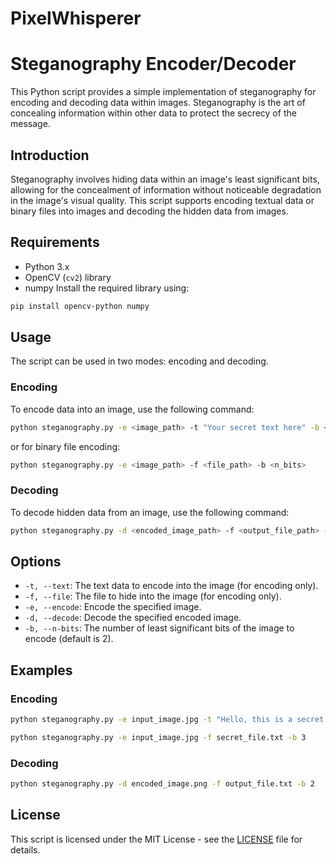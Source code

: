 # PixelWhisperer
# Steganography Encoder/Decoder

This Python script provides a simple implementation of steganography for encoding and decoding data within images. Steganography is the art of concealing information within other data to protect the secrecy of the message.


## Introduction

Steganography involves hiding data within an image's least significant bits, allowing for the concealment of information without noticeable degradation in the image's visual quality. This script supports encoding textual data or binary files into images and decoding the hidden data from images.

## Requirements

- Python 3.x
- OpenCV (`cv2`) library
- numpy
Install the required library using:

```bash
pip install opencv-python numpy
```

## Usage

The script can be used in two modes: encoding and decoding.

### Encoding

To encode data into an image, use the following command:

```bash
python steganography.py -e <image_path> -t "Your secret text here" -b <n_bits>
```

or for binary file encoding:

```bash
python steganography.py -e <image_path> -f <file_path> -b <n_bits>
```

### Decoding

To decode hidden data from an image, use the following command:

```bash
python steganography.py -d <encoded_image_path> -f <output_file_path> -b <n_bits>
```

## Options

- `-t, --text`: The text data to encode into the image (for encoding only).
- `-f, --file`: The file to hide into the image (for encoding only).
- `-e, --encode`: Encode the specified image.
- `-d, --decode`: Decode the specified encoded image.
- `-b, --n-bits`: The number of least significant bits of the image to encode (default is 2).

## Examples

### Encoding

```bash
python steganography.py -e input_image.jpg -t "Hello, this is a secret message." -b 2
```

```bash
python steganography.py -e input_image.jpg -f secret_file.txt -b 3
```

### Decoding

```bash
python steganography.py -d encoded_image.png -f output_file.txt -b 2
```

## License

This script is licensed under the MIT License - see the [LICENSE](LICENSE) file for details.
